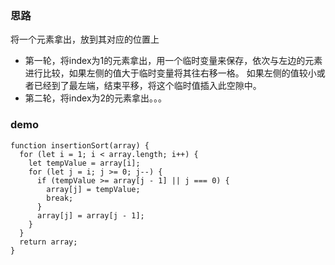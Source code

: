 ### 思路
将一个元素拿出，放到其对应的位置上
* 第一轮，将index为1的元素拿出，用一个临时变量来保存，依次与左边的元素进行比较，如果左侧的值大于临时变量将其往右移一格。
如果左侧的值较小或者已经到了最左端，结束平移，将这个临时值插入此空隙中。
* 第二轮，将index为2的元素拿出。。。

### demo

```
function insertionSort(array) {
  for (let i = 1; i < array.length; i++) {
    let tempValue = array[i];
    for (let j = i; j >= 0; j--) {
      if (tempValue >= array[j - 1] || j === 0) {
        array[j] = tempValue;
        break;
      }
      array[j] = array[j - 1];
    }
  }
  return array;
}

```
